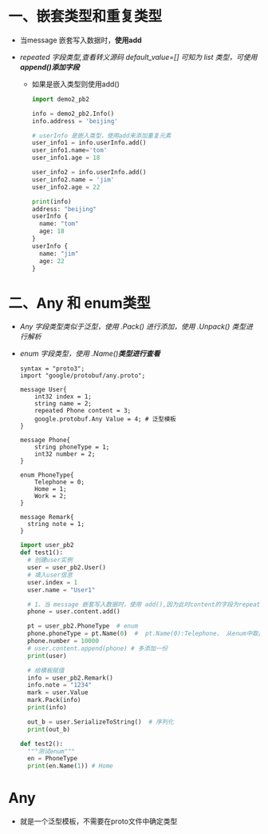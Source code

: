 

# 一、嵌套类型和重复类型

- 当message 嵌套写入数据时，**使用add**

- *repeated 字段类型,查看转义源码 default_value=[] 可知为 list 类型，可使用 **append()添加字段***

  - 如果是嵌入类型则使用add()

    ```python
    import demo2_pb2
    
    info = demo2_pb2.Info()
    info.address = 'beijing'
    
    # userInfo 是嵌入类型，使用add来添加重复元素
    user_info1 = info.userInfo.add()
    user_info1.name='tom'
    user_info1.age = 18
    
    user_info2 = info.userInfo.add()
    user_info2.name = 'jim'
    user_info2.age = 22
    
    print(info)
    address: "beijing"
    userInfo {
      name: "tom"
      age: 18
    }
    userInfo {
      name: "jim"
      age: 22
    }
    ```


# 二、Any 和 enum类型

- *Any 字段类型类似于泛型，使用 .Pack() 进行添加，使用 .Unpack() 类型进行解析*

- *enum 字段类型，使用 .Name(<int>)**类型进行查看***

  ```properties
  syntax = "proto3";
  import "google/protobuf/any.proto";  
  
  message User{
      int32 index = 1;
      string name = 2;
      repeated Phone content = 3;
      google.protobuf.Any Value = 4; # 泛型模板
  }
  
  message Phone{
      string phoneType = 1;
      int32 number = 2;
  }
  
  enum PhoneType{
      Telephone = 0;
      Home = 1;
      Work = 2;
  }
  
  message Remark{
    string note = 1;
  }
  
  ```

  

  ```python
  import user_pb2
  def test1():
    # 创建user实例
    user = user_pb2.User()
    # 填入user信息
    user.index = 1
    user.name = "User1"
  
    # 1、当 message 嵌套写入数据时，使用 add(),因为此时content的字段为repeated
    phone = user.content.add()
  
    pt = user_pb2.PhoneType  # enum
    phone.phoneType = pt.Name(0)  #  pt.Name(0):Telephone， 从enum中取出元素
    phone.number = 10000
    # user.content.append(phone) # 多添加一份
    print(user)
  
    # 给模板赋值
    info = user_pb2.Remark()
    info.note = "1234"
    mark = user.Value
    mark.Pack(info)
    print(info)
  
    out_b = user.SerializeToString()  # 序列化
    print(out_b)
  
  def test2():
    """测试enum"""
    en = PhoneType
    print(en.Name(1)) # Home
  ```


# Any

- 就是一个泛型模板，不需要在proto文件中确定类型